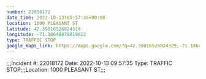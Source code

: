 ```yaml
---
number: 22018172
date_time: 2022-10-13T09:57:35+00:00
location: 1000 PLEASANT ST
latitude: 42.39016526024329
longitude: -71.18648878819612
type: TRAFFIC STOP
google_maps_link: https://maps.google.com/?q=42.39016526024329,-71.18648878819612
---
```


;;;Incident #: 22018172  Date: 2022-10-13 09:57:35   Type: TRAFFIC STOP;;;Location: 1000 PLEASANT ST;;;
